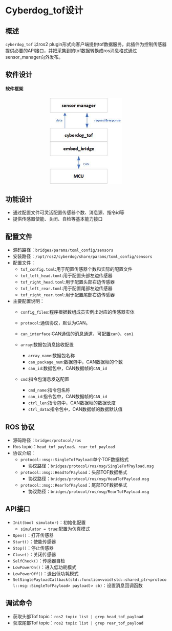 # Cyberdog_tof设计

##  概述

``cyberdog_tof`` 以ros2 plugin形式向客户端提供tof数据服务，此插件为控制传感器提供必要的API接口，并把采集到的tof数据转换成ros消息格式通过sensor_manager向外发布。

## 软件设计

#### 软件框架

<center>

 ![avatar](./image/cyberdog_tof/cyberdog_tof.png)

</center>

<!--

数据流开启

<center>

 ![avatar](./image/cyberdog_tof/cyberdog_tof_open_flow.png)

</center>

数据流关闭

<center>

 ![avatar](./image/cyberdog_tof/cyberdog_tof_close_flow.png)

</center>
-->

## 功能设计

 - 通过配置文件可灵活配置传感器个数、消息源、指令id等
 - 提供传感器使能、关闭、自检等基本能力接口

## 配置文件

- 源码路径：``bridges/params/toml_config/sensors``
- 安装路径：``/opt/ros2/cyberdog/share/params/toml_config/sensors``
- 配置文件：
  - ``tof_config.toml``:用于配置传感器个数和实际的配置文件
  - ``tof_left_head.toml``:用于配置头部左边传感器
  - ``tof_right_head.toml``:用于配置头部右边传感器
  - ``tof_left_rear.toml``:用于配置尾部左边传感器
  - ``tof_right_rear.toml``:用于配置尾部右边传感器
- 主要配置说明：
  - ``config_files``:程序根据数组成员实例出对应的传感器实体
  - ``protocol``:通信协议，默认为CAN。
  - ``can_interface``:CAN通信的消息通道，可配置``can0``、``can1``
  - ``array``:数据包消息接收配置
    - ``array_name``:数据包名称
    - ``can_package_num``:数据包中，CAN数据帧的个数
    - ``can_id``:数据包中，CAN数据帧的``CAN_id``

  - ``cmd``:指令包消息发送配置
    - ``cmd_name``:指令包名称
    - ``can_id``:指令包中，CAN数据帧的``CAN_id``
    - ``ctrl_len``:指令包中，CAN数据帧的数据长度
    - ``ctrl_data``:指令包中，CAN数据帧的数据默认值

## ROS 协议
- 源码路径：``bridges/protocol/ros``
- Ros topic：``head_tof_payload``、``rear_tof_payload``
- 协议介绍：
  - ``protocol::msg::SingleTofPayload``:单个TOF数据格式
    - 协议路径：``bridges/protocol/ros/msg/SingleTofPayload.msg``
  - ``protocol::msg::HeadTofPayload``：头部TOF数据格式
    - 协议路径：``bridges/protocol/ros/msg/HeadTofPayload.msg``
  - ``protocol::msg::RearTofPayload``：尾部TOF数据格式
    - 协议路径：``bridges/protocol/ros/msg/RearTofPayload.msg``  

## API接口
  - ``Init(bool simulator)``：初始化配置
    - ``simulator = true``:配置为仿真模式
  - ``Open()``：打开传感器
  - ``Start()``：使能传感器
  - ``Stop()``：停止传感器
  - ``Close()``：关闭传感器
  - ``SelfCheck()``：传感器自检
  - ``LowPowerOn()``：进入低功耗模式
  - ``LowPowerOff()``：退出低功耗模式
  - ``SetSinglePayloadCallback(std::function<void(std::shared_ptr<protocol::msg::SingleTofPayload> payload)> cb)``：设置消息回调函数

## 调试命令
  - 获取头部Tof topic：``ros2 topic list | grep head_tof_payload``
  - 获取尾部Tof topic：``ros2 topic list | grep rear_tof_payload``
